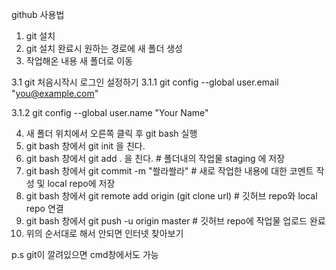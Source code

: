 github 사용법
1. git 설치
2. git 설치 완료시 원하는 경로에 새 폴더 생성
3. 작업해온 내용 새 폴더로 이동

3.1 git 처음시작시 로그인 설정하기
3.1.1 git config --global user.email "you@example.com"

3.1.2 git config --global user.name "Your Name"


4. 새 폴더 위치에서 오른쪽 클릭 후 git bash 실행
5. git bash 창에서 git init 을 친다.
6. git bash 창에서 git add . 을 친다.  # 폴더내의 작업물 staging 에 저장
7. git bash 창에서 git commit -m "쏼라쏼라" # 새로 작업한 내용에 대한 코멘트 작성 및 local repo에 저장
8. git bash 창에서 git remote add origin (git clone url) # 깃허브 repo와 local repo 연결
8. git bash 창에서 git push -u origin master # 깃허브 repo에 작업물 업로드 완료
9. 위의 순서대로 해서 안되면 인터넷 찾아보기

p.s git이 깔려있으면 cmd창에서도 가능

